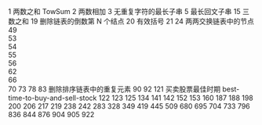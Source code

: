 1   两数之和    TowSum
2   两数相加
3   无重复字符的最长子串
5   最长回文子串
15  三数之和
19  删除链表的倒数第 N 个结点
20  有效括号
21
24  两两交换链表中的节点
49  
53  
54  
55  
56  
62  
66  
70
73
78
83  删除排序链表中的重复元素
90
92
121    买卖股票最佳时期 best-time-to-buy-and-sell-stock
122
123
125
134
141
142
152
153
160
187
188
198
200
206
217
219
238
242
283
328
349
419
445
509
680
695
704
733
796
836
844
876
904
905
922